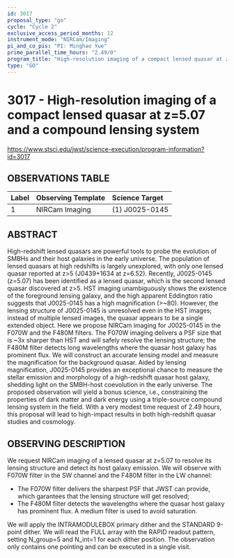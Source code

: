 ```yaml
---
id: 3017
proposal_type: "go"
cycle: "Cycle 2"
exclusive_access_period_months: 12
instrument_mode: "NIRCam/Imaging"
pi_and_co_pis: "PI: Minghao Yue"
prime_parallel_time_hours: "2.49/0"
program_title: "High-resolution imaging of a compact lensed quasar at z=5.07 and a compound lensing system"
type: "GO"
---
```

# 3017 - High-resolution imaging of a compact lensed quasar at z=5.07 and a compound lensing system
https://www.stsci.edu/jwst/science-execution/program-information?id=3017
## OBSERVATIONS TABLE
| Label | Observing Template | Science Target |
| :---- | :----------------- | :------------- |
| 1     | NIRCam Imaging     | (1) J0025-0145 |

## ABSTRACT
High-redshift lensed quasars are powerful tools to probe the evolution of SMBHs and their host galaxies in the early universe. The population of lensed quasars at high redshifts is largely unexplored, with only one lensed quasar reported at z>5 (J0439+1634 at z=6.52). Recently, J0025-0145 (z=5.07) has been identified as a lensed quasar, which is the second lensed quasar discovered at z>5. HST imaging unambiguously shows the existence of the foreground lensing galaxy, and the high apparent Eddington ratio suggests that J0025-0145 has a high magnification (>~80). However, the lensing structure of J0025-0145 is unresolved even in the HST images; instead of multiple lensed images, the quasar appears to be a single extended object. Here we propose NIRCam imaging for J0025-0145 in the F070W and the F480M filters. The F070W imaging delivers a PSF size that is ~3x sharper than HST and will safely resolve the lensing structure; the F480M filter detects long wavelengths where the quasar host galaxy has prominent flux. We will construct an accurate lensing model and measure the magnification for the background quasar. Aided by lensing magnification, J0025-0145 provides an exceptional chance to measure the stellar emission and morphology of a high-redshift quasar host galaxy, shedding light on the SMBH-host coevolution in the early universe. The proposed observation will yield a bonus science, i.e., constraining the properties of dark matter and dark energy using a triple-source compound lensing system in the field. With a very modest time request of 2.49 hours, this proposal will lead to high-impact results in both high-redshift quasar studies and cosmology.

## OBSERVING DESCRIPTION
We request NIRCam imaging of a lensed quasar at z=5.07 to resolve its lensing structure and detect its host galaxy emission. We will observe with F070W filter in the SW channel and the F480M filter in the LW channel:

- The F070W filter delivers the sharpest PSF that JWST can provide, which garantees that the lensing structure will get resolved;
- The F480M filter detects the wavelengths where the quasar host galaxy has prominent flux. A medium filter is used to avoid saturation.

We will apply the INTRAMODULEBOX primary dither and the STANDARD 9-point dither. We will read the FULL array with the RAPID readout pattern, setting N_group=5 and N_int=1 for each dither position. The observation only contains one pointing and can be executed in a single visit.